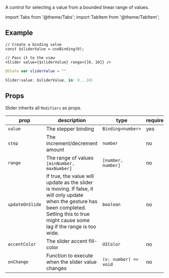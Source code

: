---
---

A control for selecting a value from a bounded linear range of values.

import Tabs from '@theme/Tabs';
import TabItem from '@theme/TabItem';

## Example

<Tabs>
<TabItem value="srn" label="swiftui-react-native">

```tsx
// Create a binding value
const $sliderValue = useBinding(0);
```

```tsx
// Pass it to the view
<Slider value={$sliderValue} range={[0, 10]} />
```

</TabItem>
<TabItem value="swiftui" label="SwiftUI">

```swift
@State var sliderValue = ""
```

```swift
Slider(value: $sliderValue, in: 0...10)
```

</TabItem>
</Tabs>

## Props

Slider inherits all `Modifiers` as props.

| prop            | description                                                                                                                                                                                    | type                  | required | default      |
| --------------- | ---------------------------------------------------------------------------------------------------------------------------------------------------------------------------------------------- | --------------------- | -------- | ------------ |
| `value`         | The stepper binding                                                                                                                                                                            | `Binding<number>`     | yes      | `undefined`  |
| `step`          | The increment/decrement amount                                                                                                                                                                 | `number`              | no       | `1`          |
| `range`         | The range of values `[minNumber, maxNumber]`                                                                                                                                                   | `[number, number]`    | no       | `[0, 10]`    |
| `updateOnSlide` | If true, the value will update as the slider is moving. If false, it will only update when the gesture has been completed. Setting this to true might cause some lag if the range is too wide. | `boolean`             | no       | `true`       |
| `accentColor`   | The slider accent fill-color                                                                                                                                                                   | `UIColor`             | no       | `systemBlue` |
| `onChange`      | Function to execute when the slider value changes                                                                                                                                              | `(v: number) => void` | no       | `undefined`  |
